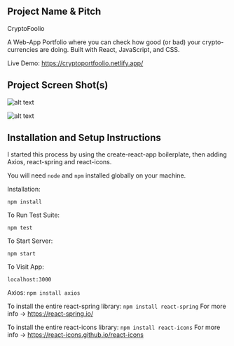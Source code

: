 ## Project Name & Pitch

CryptoFoolio

A Web-App Portfolio where you can check how good (or bad) your crypto-currencies are doing. Built with React, JavaScript, and CSS.

Live Demo: https://cryptoportfoolio.netlify.app/

## Project Screen Shot(s)

![alt text](https://ibb.co/QPCC1Kp)

![alt text](https://ibb.co/gW7fKVv)

## Installation and Setup Instructions

I started this process by using the create-react-app boilerplate, then adding Axios, react-spring and react-icons.

You will need `node` and `npm` installed globally on your machine.

Installation:

`npm install`

To Run Test Suite:

`npm test`

To Start Server:

`npm start`

To Visit App:

`localhost:3000`

Axios:
`npm install axios`

To install the entire react-spring library:
`npm install react-spring`
For more info -> https://react-spring.io/

To install the entire react-icons library:
`npm install react-icons`
For more info -> https://react-icons.github.io/react-icons
